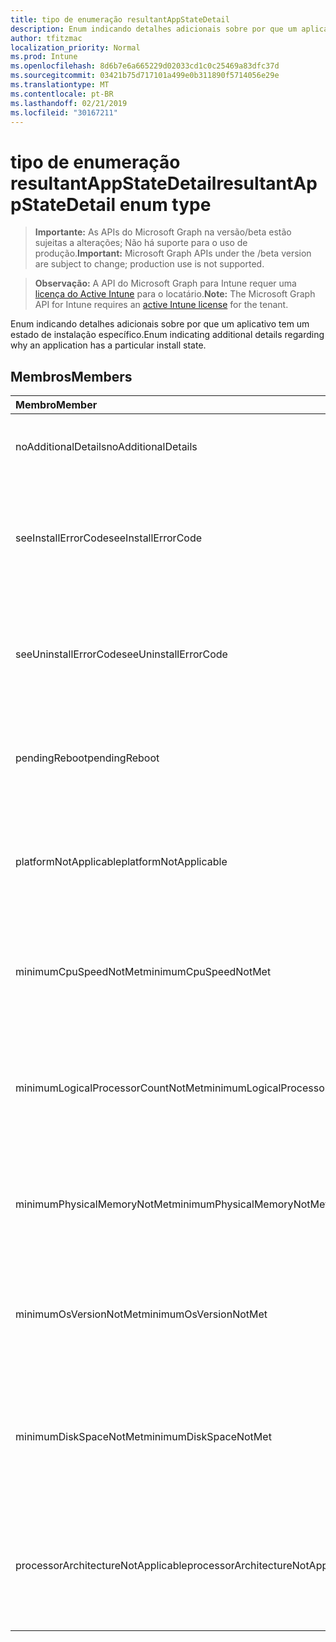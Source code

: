 ```yaml
---
title: tipo de enumeração resultantAppStateDetail
description: Enum indicando detalhes adicionais sobre por que um aplicativo tem um estado de instalação específico.
author: tfitzmac
localization_priority: Normal
ms.prod: Intune
ms.openlocfilehash: 8d6b7e6a665229d02033cd1c0c25469a83dfc37d
ms.sourcegitcommit: 03421b75d717101a499e0b311890f5714056e29e
ms.translationtype: MT
ms.contentlocale: pt-BR
ms.lasthandoff: 02/21/2019
ms.locfileid: "30167211"
---
```

# <a name="resultantappstatedetail-enum-type"></a><span data-ttu-id="85ebf-103">tipo de enumeração resultantAppStateDetail</span><span class="sxs-lookup"><span data-stu-id="85ebf-103">resultantAppStateDetail enum type</span></span>

> <span data-ttu-id="85ebf-104">**Importante:** As APIs do Microsoft Graph na versão/beta estão sujeitas a alterações; Não há suporte para o uso de produção.</span><span class="sxs-lookup"><span data-stu-id="85ebf-104">**Important:** Microsoft Graph APIs under the /beta version are subject to change; production use is not supported.</span></span>

> <span data-ttu-id="85ebf-105">**Observação:** A API do Microsoft Graph para Intune requer uma [licença do Active Intune](https://go.microsoft.com/fwlink/?linkid=839381) para o locatário.</span><span class="sxs-lookup"><span data-stu-id="85ebf-105">**Note:** The Microsoft Graph API for Intune requires an [active Intune license](https://go.microsoft.com/fwlink/?linkid=839381) for the tenant.</span></span>

<span data-ttu-id="85ebf-106">Enum indicando detalhes adicionais sobre por que um aplicativo tem um estado de instalação específico.</span><span class="sxs-lookup"><span data-stu-id="85ebf-106">Enum indicating additional details regarding why an application has a particular install state.</span></span>

## <a name="members"></a><span data-ttu-id="85ebf-107">Membros</span><span class="sxs-lookup"><span data-stu-id="85ebf-107">Members</span></span>
|<span data-ttu-id="85ebf-108">Membro</span><span class="sxs-lookup"><span data-stu-id="85ebf-108">Member</span></span>|<span data-ttu-id="85ebf-109">Valor</span><span class="sxs-lookup"><span data-stu-id="85ebf-109">Value</span></span>|<span data-ttu-id="85ebf-110">Descrição</span><span class="sxs-lookup"><span data-stu-id="85ebf-110">Description</span></span>|
|:---|:---|:---|
|<span data-ttu-id="85ebf-111">noAdditionalDetails</span><span class="sxs-lookup"><span data-stu-id="85ebf-111">noAdditionalDetails</span></span>|<span data-ttu-id="85ebf-112">,0</span><span class="sxs-lookup"><span data-stu-id="85ebf-112">0</span></span>|<span data-ttu-id="85ebf-113">Não há detalhes adicionais disponíveis.</span><span class="sxs-lookup"><span data-stu-id="85ebf-113">No additional details are available.</span></span>|
|<span data-ttu-id="85ebf-114">seeInstallErrorCode</span><span class="sxs-lookup"><span data-stu-id="85ebf-114">seeInstallErrorCode</span></span>|<span data-ttu-id="85ebf-115">2000</span><span class="sxs-lookup"><span data-stu-id="85ebf-115">2000</span></span>|<span data-ttu-id="85ebf-116">Falha ao instalar o aplicativo.</span><span class="sxs-lookup"><span data-stu-id="85ebf-116">Application failed to install.</span></span> <span data-ttu-id="85ebf-117">Consulte Propriedade de código de erro para obter mais detalhes.</span><span class="sxs-lookup"><span data-stu-id="85ebf-117">See error code property for more details.</span></span>|
|<span data-ttu-id="85ebf-118">seeUninstallErrorCode</span><span class="sxs-lookup"><span data-stu-id="85ebf-118">seeUninstallErrorCode</span></span>|<span data-ttu-id="85ebf-119">4000</span><span class="sxs-lookup"><span data-stu-id="85ebf-119">4000</span></span>|<span data-ttu-id="85ebf-120">Falha ao desinstalar o aplicativo.</span><span class="sxs-lookup"><span data-stu-id="85ebf-120">Application failed to uninstall.</span></span> <span data-ttu-id="85ebf-121">Consulte Propriedade de código de erro para obter mais detalhes.</span><span class="sxs-lookup"><span data-stu-id="85ebf-121">See error code property for more details.</span></span>|
|<span data-ttu-id="85ebf-122">pendingReboot</span><span class="sxs-lookup"><span data-stu-id="85ebf-122">pendingReboot</span></span>|<span data-ttu-id="85ebf-123">5000</span><span class="sxs-lookup"><span data-stu-id="85ebf-123">5000</span></span>|<span data-ttu-id="85ebf-124">O dispositivo deve ser reinicializado para concluir a instalação do aplicativo.</span><span class="sxs-lookup"><span data-stu-id="85ebf-124">Device must be rebooted to complete installation of the application.</span></span>|
|<span data-ttu-id="85ebf-125">platformNotApplicable</span><span class="sxs-lookup"><span data-stu-id="85ebf-125">platformNotApplicable</span></span>|<span data-ttu-id="85ebf-126">-1006</span><span class="sxs-lookup"><span data-stu-id="85ebf-126">-1006</span></span>|<span data-ttu-id="85ebf-127">O aplicativo não se aplica a esta plataforma.</span><span class="sxs-lookup"><span data-stu-id="85ebf-127">Application is not applicable to this platform.</span></span> <span data-ttu-id="85ebf-128">(por exemplo, aplicativo Android direcionado para IOS)</span><span class="sxs-lookup"><span data-stu-id="85ebf-128">(e.g. Android app targeted to IOS)</span></span>|
|<span data-ttu-id="85ebf-129">minimumCpuSpeedNotMet</span><span class="sxs-lookup"><span data-stu-id="85ebf-129">minimumCpuSpeedNotMet</span></span>|<span data-ttu-id="85ebf-130">-1005</span><span class="sxs-lookup"><span data-stu-id="85ebf-130">-1005</span></span>|<span data-ttu-id="85ebf-131">A velocidade da CPU no dispositivo de destino é menor do que o mínimo configurado.</span><span class="sxs-lookup"><span data-stu-id="85ebf-131">CPU speed on the target device is less than the configured minimum.</span></span>|
|<span data-ttu-id="85ebf-132">minimumLogicalProcessorCountNotMet</span><span class="sxs-lookup"><span data-stu-id="85ebf-132">minimumLogicalProcessorCountNotMet</span></span>|<span data-ttu-id="85ebf-133">-1004</span><span class="sxs-lookup"><span data-stu-id="85ebf-133">-1004</span></span>|<span data-ttu-id="85ebf-134">A contagem de processadores lógicos no dispositivo de destino é menor do que o mínimo configurado.</span><span class="sxs-lookup"><span data-stu-id="85ebf-134">Count of logical processors on the target device is less than the configured minimum.</span></span>|
|<span data-ttu-id="85ebf-135">minimumPhysicalMemoryNotMet</span><span class="sxs-lookup"><span data-stu-id="85ebf-135">minimumPhysicalMemoryNotMet</span></span>|<span data-ttu-id="85ebf-136">-1003</span><span class="sxs-lookup"><span data-stu-id="85ebf-136">-1003</span></span>|<span data-ttu-id="85ebf-137">A quantidade de RAM no dispositivo de destino é menor do que o mínimo configurado.</span><span class="sxs-lookup"><span data-stu-id="85ebf-137">Amount of RAM on the target device is less than the configured minimum.</span></span>|
|<span data-ttu-id="85ebf-138">minimumOsVersionNotMet</span><span class="sxs-lookup"><span data-stu-id="85ebf-138">minimumOsVersionNotMet</span></span>|<span data-ttu-id="85ebf-139">-1002</span><span class="sxs-lookup"><span data-stu-id="85ebf-139">-1002</span></span>|<span data-ttu-id="85ebf-140">A versão do sistema operacional no dispositivo de destino é menor do que o mínimo configurado.</span><span class="sxs-lookup"><span data-stu-id="85ebf-140">OS version on the target device is less than the configured minimum.</span></span>|
|<span data-ttu-id="85ebf-141">minimumDiskSpaceNotMet</span><span class="sxs-lookup"><span data-stu-id="85ebf-141">minimumDiskSpaceNotMet</span></span>|<span data-ttu-id="85ebf-142">-1001</span><span class="sxs-lookup"><span data-stu-id="85ebf-142">-1001</span></span>|<span data-ttu-id="85ebf-143">O espaço em disco disponível no dispositivo de destino é menor do que o mínimo configurado.</span><span class="sxs-lookup"><span data-stu-id="85ebf-143">Available disk space on the target device is less than the configured minimum.</span></span>|
|<span data-ttu-id="85ebf-144">processorArchitectureNotApplicable</span><span class="sxs-lookup"><span data-stu-id="85ebf-144">processorArchitectureNotApplicable</span></span>|<span data-ttu-id="85ebf-145">-1000</span><span class="sxs-lookup"><span data-stu-id="85ebf-145">-1000</span></span>|<span data-ttu-id="85ebf-146">A arquitetura do dispositivo (por exemplo, x86/AMD64) não se aplica ao aplicativo.</span><span class="sxs-lookup"><span data-stu-id="85ebf-146">Device architecture (e.g. x86/amd64) is not applicable for the application.</span></span>|




